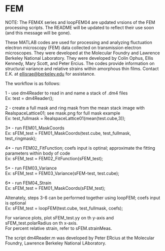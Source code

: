 # FEM

NOTE: The FEM4X series and loopFEM04 are updated vrsions of the FEM processing scripts. The README will be updated to reflect their use soon (and this message will be gone).

These MATLAB codes are used for processing and analyzing fluctuation electron microscopy (FEM) data collected on transmission electron microscopes. They were developed at the Molecular Foundry and Lawrence Berkeley National Laboratory. They were developed by Colin Ophus, Ellis Kennedy, Mary Scott, and Peter Ercius. The codes provide information on structural variance and relative strains within amorphous thin films. Contact E.K. at ellisrae@berkeley.edu for assistance.

The workflow is as follows: <br/>

1 - use dm4Reader to read in and name a stack of .dm4 files <br/>
  Ex: test = dm4Reader();

2 - create a full mask and ring mask from the mean stack image with RealspaceLattice01; see mask.png for full mask example <br/>
  Ex: test_fullmask = RealspaceLattice01(mean(test.cube,3));
  
3* - run FEM01_MaskCoords <br/>
  Ex: sFEM_test = FEM01_MaskCoords(test.cube, test_fullmask, test_ringmask);

4* - run FEM02_FitFunction; coefs input is optinal; approximate the fitting parameters within body of code <br/>
  Ex: sFEM_test = FEM02_FitFunction(sFEM_test);
  
5* - run FEM03_Variance <br/>
  Ex: sFEM_test = FEM03_Variance(sFEM-test, test.cube);
  
6* - run FEM04_Strain <br/>
  Ex: sFEM_test = FEM01_MaskCoords(sFEM_test);
  
Altenately, steps 3-6 can be performed together using loopFEM; coefs input is optional <br/>
  Ex: sFEM_test = loopFEM(test.cube, test_fullmask, coefs);
  
For variance plots, plot sFEM_test.yy on th y-axis and sFEM_test.polarRadius on th x-axis. <br/>
For percent relative strain, refer to sFEM.strainMeas.


The script dm4Reader.m was developed by Peter ERcius at the Molecular Foundry, Lawrence Berkeley National LAboratory.
